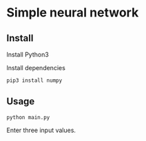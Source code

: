 # Simple neural network

## Install

Install Python3 

Install dependencies
```
pip3 install numpy
```

## Usage

```
python main.py
```

Enter three input values.